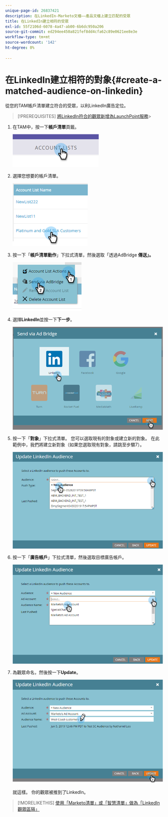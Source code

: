 ```yaml
---
unique-page-id: 26837421
description: 在LinkedIn-Marketo文檔——產品文檔上建立匹配的受眾
title: 在LinkedIn建立相符的受眾
exl-id: 55f2106d-6078-4a47-ab00-6b6dc950a206
source-git-commit: ed294ee450a821fef8dd4cfa62c89e0621ee8e3e
workflow-type: tm+mt
source-wordcount: '142'
ht-degree: 0%

---
```


# 在LinkedIn建立相符的對象{#create-a-matched-audience-on-linkedin}

從您的TAM帳戶清單建立符合的受眾，以利LinkedIn廣告定位。

>[!PREREQUISITES]
[將LinkedIn符合的觀眾新增為LaunchPoint服務](/help/marketo/product-docs/demand-generation/ad-network-integrations/add-linkedin-matched-audiences-as-a-launchpoint-service.md)>
>

1. 在TAM中，按一下&#x200B;**帳戶清單**&#x200B;頁籤。

   ![](assets/create-a-matched-audience-on-linkedin-1.png)

1. 選擇您想要的帳戶清單。

   ![](assets/create-a-matched-audience-on-linkedin-2.png)

1. 按一下「**帳戶清單動作**」下拉式清單，然後選取「透過AdBridge **傳送」。**

   ![](assets/create-a-matched-audience-on-linkedin-3.png)

1. 選擇&#x200B;**LinkedIn**&#x200B;並按一下&#x200B;**下一步**。

   ![](assets/create-a-matched-audience-on-linkedin-4.png)

1. 按一下「**對象**」下拉式清單。 您可以選取現有的對象或建立新的對象。 在此範例中，我們將建立新對象（如果您選取現有對象，請跳至步驟7）。

   ![](assets/create-a-matched-audience-on-linkedin-5.png)

1. 按一下「**廣告帳戶**」下拉式清單，然後選取目標廣告帳戶。

   ![](assets/create-a-matched-audience-on-linkedin-6.png)

1. 為觀眾命名，然後按一下&#x200B;**Update**。

   ![](assets/create-a-matched-audience-on-linkedin-7.png)

   就這樣。 你的觀眾被推到了LinkedIn。

>[!MORELIKETHIS]
[使用「Marketo清單」或「智慧清單」做為「LinkedIn觀眾區隔」](/help/marketo/product-docs/demand-generation/social/social-functions/use-a-marketo-list-or-smart-list-as-a-linkedin-audience-segment.md)
